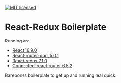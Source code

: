 [![MIT licensed](https://img.shields.io/badge/license-MIT-blue.svg)](https://raw.githubusercontent.com/edisonchee/slimbot/master/LICENSE)

# React-Redux Boilerplate

Running on:
* [React 16.9.0](https://github.com/facebook/react)
* [React-router-dom 5.0.1](https://github.com/ReactTraining/react-outer/tree/master/packages/react-router-dom)
* [React-redux 7.1.0](https://github.com/reactjs/react-redux)
* [Connected-react-router 6.5.2](https://github.com/supasate/connected-react-router)

Barebones boilerplate to get up and running real quick.
